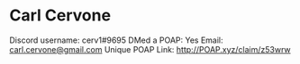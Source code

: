 # Carl Cervone

Discord username: cerv1#9695
DMed a POAP: Yes
Email: carl.cervone@gmail.com
Unique POAP Link: http://POAP.xyz/claim/z53wrw